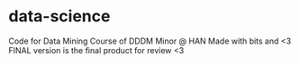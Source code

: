 # data-science
Code for Data Mining Course of DDDM Minor @ HAN
Made with bits and <3 <br>
FINAL version is the final product for review <3
